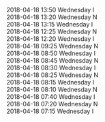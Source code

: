2018-04-18 13:50 Wednesday  I  
2018-04-18 13:20 Wednesday  N  
2018-04-18 13:15 Wednesday  I  
2018-04-18 12:25 Wednesday  N  
2018-04-18 12:20 Wednesday  I  
2018-04-18 09:25 Wednesday  N  
2018-04-18 08:50 Wednesday  I  
2018-04-18 08:45 Wednesday  N  
2018-04-18 08:30 Wednesday  I  
2018-04-18 08:25 Wednesday  N  
2018-04-18 08:15 Wednesday  I  
2018-04-18 08:10 Wednesday  N  
2018-04-18 07:40 Wednesday  I  
2018-04-18 07:20 Wednesday  N  
2018-04-18 07:15 Wednesday  I  
